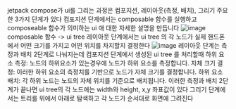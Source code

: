 jetpack compose가 ui를 그리는 과정은 컴포지션, 레이아웃(측정, 배치), 그리기 주요한 3가지 단계가 있다 
컴포지션 단계에서는 composable 함수를 실행하고 composeable 함수가 의미하는 ui 애 대한 자세한 설명을 만듭니다
![image](https://github.com/user-attachments/assets/131857c3-62f5-4579-989a-a9978cc9ded2)
composable 함수 -> ui tree
레이아웃 단계에서는 ui tree 의 각 노드가 실제 핸드폰에서 어떤 크기를 가지고 어떤 위치를 차지할지 결정한다
![image](https://github.com/user-attachments/assets/97b9bde8-800b-47ec-ad5b-74a87b8efba3)
레이아웃 단계는 측정과 배치 2단계로 나눠지는데 
컴포지션 단계에서 생성된 ui tree 를 처리할때 
하위 요소 측정: 노드의 하위요소가 있는경우에 노드가 하위 요소를 측정합니다.
자체 크기 결정: 이러한 하위 요소의 측정치를 기반으로 노드가 자체 크기를 결정합니다.
하위 요소 배치: 각 하위 노드는 노드의 자체 위치를 기준으로 배치됩니다.
이러한 측정과 배치 2단계가 끝나면 ui tree의 각 노드에는 width와 height, x,y 좌표값이 있다
그리기 단계에서는 트리를 위에서 아래로 탐색하고 각 노드가 순서대로 화면에 그려진다
